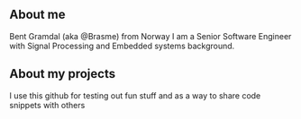 ## About me
Bent Gramdal (aka @Brasme) from Norway
I am a Senior Software Engineer with Signal Processing and Embedded systems background.

## About my projects
I use this github for testing out fun stuff and as a way to share code snippets with others


<!---
Brasme/Brasme is a ✨ special ✨ repository because its `README.md` (this file) appears on your GitHub profile.
You can click the Preview link to take a look at your changes.
--->
